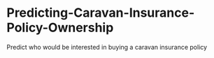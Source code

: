 # Predicting-Caravan-Insurance-Policy-Ownership
Predict who would be interested in buying a caravan insurance policy
